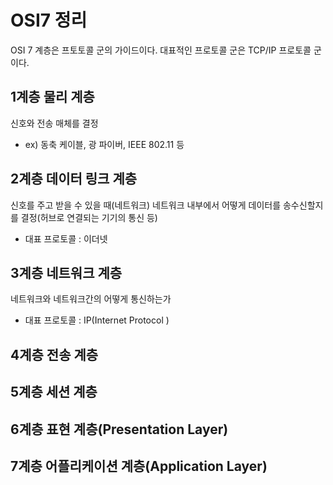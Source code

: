 # OSI7 정리
OSI 7 계층은 프토토콜 군의 가이드이다. 대표적인 프로토콜 군은 TCP/IP 프로토콜 군이다. 

## 1계층 물리 계층
신호와 전송 매체를 결정
- ex) 동축 케이블, 광 파이버, IEEE 802.11 등

## 2계층 데이터 링크 계층
신호를 주고 받을 수 있을 때(네트워크) 네트워크 내부에서 어떻게 데이터를 송수신할지를 결정(허브로 연결되는 기기의 통신 등)
- 대표 프로토콜 : 이더넷

## 3계층 네트워크 계층 
네트워크와 네트워크간의 어떻게 통신하는가
- 대표 프로토콜 : IP(Internet Protocol )

## 4계층 전송 계층

## 5계층 세션 계층
## 6계층 표현 계층(Presentation Layer)
## 7계층 어플리케이션 계층(Application Layer)